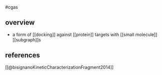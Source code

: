 #cgas 

## overview
* a form of [[docking]] against [[protein]] targets with [[small molecule]] [[subgraph]]s





## references 
[[@bisignanoKineticCharacterizationFragment2014]]
